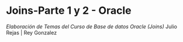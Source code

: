 # Joins-Parte 1 y 2 - Oracle
*Elaboración de Temas del Curso de Base de datos Oracle (Joins)* Julio Rejas | Rey Gonzalez
